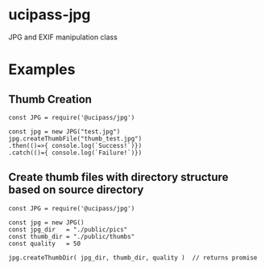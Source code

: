 # ucipass-jpg
JPG and EXIF manipulation class

# Examples

## Thumb Creation
````
const JPG = require('@ucipass/jpg')

const jpg = new JPG("test.jpg")
jpg.createThumbFile("thumb_test.jpg")
.then(()=>{ console.log(`Success!`)})
.catch(()={ console.log(`Failure!`)})
````

## Create thumb files with directory structure based on source directory

````
const JPG = require('@ucipass/jpg')

const jpg = new JPG()
const jpg_dir   = "./public/pics"
const thumb_dir = "./public/thumbs"
const quality   = 50

jpg.createThumbDir( jpg_dir, thumb_dir, quality )  // returns promise
````
